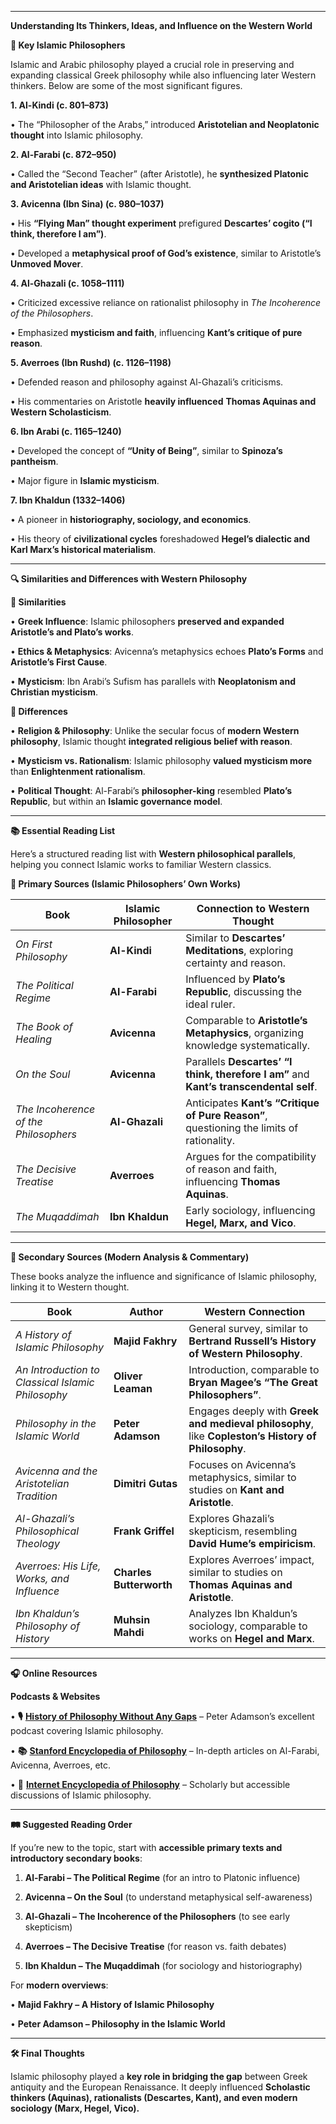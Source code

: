 
---
  

**Understanding Its Thinkers, Ideas, and Influence on the Western World**

  

**🌟 Key Islamic Philosophers**

  

Islamic and Arabic philosophy played a crucial role in preserving and expanding classical Greek philosophy while also influencing later Western thinkers. Below are some of the most significant figures.

  

**1. Al-Kindi (c. 801–873)**

• The “Philosopher of the Arabs,” introduced **Aristotelian and Neoplatonic thought** into Islamic philosophy.

  

**2. Al-Farabi (c. 872–950)**

• Called the “Second Teacher” (after Aristotle), he **synthesized Platonic and Aristotelian ideas** with Islamic thought.

  

**3. Avicenna (Ibn Sina) (c. 980–1037)**

• His **“Flying Man” thought experiment** prefigured **Descartes’ cogito (“I think, therefore I am”)**.

• Developed a **metaphysical proof of God’s existence**, similar to Aristotle’s **Unmoved Mover**.

  

**4. Al-Ghazali (c. 1058–1111)**

• Criticized excessive reliance on rationalist philosophy in _The Incoherence of the Philosophers_.

• Emphasized **mysticism and faith**, influencing **Kant’s critique of pure reason**.

  

**5. Averroes (Ibn Rushd) (c. 1126–1198)**

• Defended reason and philosophy against Al-Ghazali’s criticisms.

• His commentaries on Aristotle **heavily influenced** **Thomas Aquinas and Western Scholasticism**.

  

**6. Ibn Arabi (c. 1165–1240)**

• Developed the concept of **“Unity of Being”**, similar to **Spinoza’s pantheism**.

• Major figure in **Islamic mysticism**.

  

**7. Ibn Khaldun (1332–1406)**

• A pioneer in **historiography, sociology, and economics**.

• His theory of **civilizational cycles** foreshadowed **Hegel’s dialectic and Karl Marx’s historical materialism**.

---

**🔍 Similarities and Differences with Western Philosophy**

  

**🔹 Similarities**

• **Greek Influence**: Islamic philosophers **preserved and expanded Aristotle’s and Plato’s works**.

• **Ethics & Metaphysics**: Avicenna’s metaphysics echoes **Plato’s Forms** and **Aristotle’s First Cause**.

• **Mysticism**: Ibn Arabi’s Sufism has parallels with **Neoplatonism and Christian mysticism**.

  

**🔸 Differences**

• **Religion & Philosophy**: Unlike the secular focus of **modern Western philosophy**, Islamic thought **integrated religious belief with reason**.

• **Mysticism vs. Rationalism**: Islamic philosophy **valued mysticism more** than **Enlightenment rationalism**.

• **Political Thought**: Al-Farabi’s **philosopher-king** resembled **Plato’s Republic**, but within an **Islamic governance model**.

---

**📚 Essential Reading List**

  

Here’s a structured reading list with **Western philosophical parallels**, helping you connect Islamic works to familiar Western classics.

  

**🔸 Primary Sources (Islamic Philosophers’ Own Works)**

|**Book**|**Islamic Philosopher**|**Connection to Western Thought**|
|---|---|---|
|_On First Philosophy_|**Al-Kindi**|Similar to **Descartes’ Meditations**, exploring certainty and reason.|
|_The Political Regime_|**Al-Farabi**|Influenced by **Plato’s Republic**, discussing the ideal ruler.|
|_The Book of Healing_|**Avicenna**|Comparable to **Aristotle’s Metaphysics**, organizing knowledge systematically.|
|_On the Soul_|**Avicenna**|Parallels **Descartes’ “I think, therefore I am”** and **Kant’s transcendental self**.|
|_The Incoherence of the Philosophers_|**Al-Ghazali**|Anticipates **Kant’s “Critique of Pure Reason”**, questioning the limits of rationality.|
|_The Decisive Treatise_|**Averroes**|Argues for the compatibility of reason and faith, influencing **Thomas Aquinas**.|
|_The Muqaddimah_|**Ibn Khaldun**|Early sociology, influencing **Hegel, Marx, and Vico**.|

  

---

**🔹 Secondary Sources (Modern Analysis & Commentary)**

  

These books analyze the influence and significance of Islamic philosophy, linking it to Western thought.

| **Book**                                          | **Author**              | **Western Connection**                                                                             |
| ------------------------------------------------- | ----------------------- | -------------------------------------------------------------------------------------------------- |
| _A History of Islamic Philosophy_                 | **Majid Fakhry**        | General survey, similar to **Bertrand Russell’s History of Western Philosophy**.                   |
| _An Introduction to Classical Islamic Philosophy_ | **Oliver Leaman**       | Introduction, comparable to **Bryan Magee’s “The Great Philosophers”**.                            |
| _Philosophy in the Islamic World_                 | **Peter Adamson**       | Engages deeply with **Greek and medieval philosophy**, like **Copleston’s History of Philosophy**. |
| _Avicenna and the Aristotelian Tradition_         | **Dimitri Gutas**       | Focuses on Avicenna’s metaphysics, similar to studies on **Kant and Aristotle**.                   |
| _Al-Ghazali’s Philosophical Theology_             | **Frank Griffel**       | Explores Ghazali’s skepticism, resembling **David Hume’s empiricism**.                             |
| _Averroes: His Life, Works, and Influence_        | **Charles Butterworth** | Explores Averroes’ impact, similar to studies on **Thomas Aquinas and Aristotle**.                 |
| _Ibn Khaldun’s Philosophy of History_             | **Muhsin Mahdi**        | Analyzes Ibn Khaldun’s sociology, comparable to works on **Hegel and Marx**.                       |

  

---

**🎧 Online Resources**

  

**Podcasts & Websites**

• **🎙️** [**History of Philosophy Without Any Gaps**](https://historyofphilosophy.net/) – Peter Adamson’s excellent podcast covering Islamic philosophy.

• **📚** [**Stanford Encyclopedia of Philosophy**](https://plato.stanford.edu/) – In-depth articles on Al-Farabi, Avicenna, Averroes, etc.

• **📘** [**Internet Encyclopedia of Philosophy**](https://iep.utm.edu/) – Scholarly but accessible discussions of Islamic philosophy.

---

**🛤 Suggested Reading Order**

  

If you’re new to the topic, start with **accessible primary texts and introductory secondary books**:

1. **Al-Farabi – The Political Regime** (for an intro to Platonic influence)

2. **Avicenna – On the Soul** (to understand metaphysical self-awareness)

3. **Al-Ghazali – The Incoherence of the Philosophers** (to see early skepticism)

4. **Averroes – The Decisive Treatise** (for reason vs. faith debates)

5. **Ibn Khaldun – The Muqaddimah** (for sociology and historiography)

  

For **modern overviews**:

• **Majid Fakhry – A History of Islamic Philosophy**

• **Peter Adamson – Philosophy in the Islamic World**

---

**🛠 Final Thoughts**

  

Islamic philosophy played a **key role in bridging the gap** between Greek antiquity and the European Renaissance. It deeply influenced **Scholastic thinkers (Aquinas), rationalists (Descartes, Kant), and even modern sociology (Marx, Hegel, Vico).**